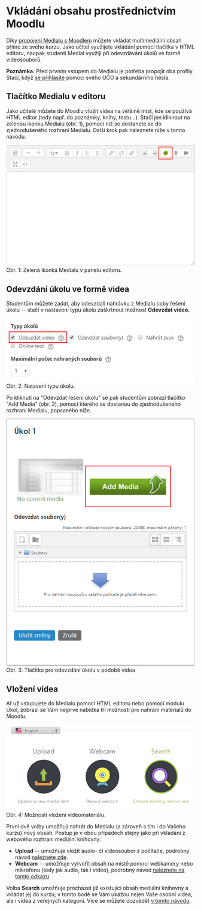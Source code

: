 Vkládání obsahu prostřednictvím Moodlu
======================================





Díky [propojení Medialu s Moodlem](/medialdocs/propojeni-s-moodlem)
můžete vkládat multimediální obsah přímo ze svého kurzu. Jako učitel
využijete vkládání pomocí tlačítka v HTML editoru, naopak studenti
Medial využijí při odevzdávání úkolů ve formě videosouborů.

**Poznámka:** Před prvním vstupem do Medialu je potřeba propojit oba
profily. Stačí, když [se přihlásíte](/medialdocs/propojeni-s-moodlem)
pomocí svého UČO a sekundárního hesla. 

## Tlačítko Medialu v editoru

Jako učitelé můžete do Moodlu vložit videa na většině míst, kde se
používá HTML editor (tedy např. do poznámky, knihy, testu...). Stačí
jen kliknout na zelenou ikonku Medialu (obr. 1), pomocí níž se dostanete
se do zjednodušeného rozhraní Medialu. Další krok pak naleznete níže v
tomto návodu.

![](home/jak-vkladat-obsah-prostrednictvim-moodlu/TlaC48DC3ADtko-Medial-v-HTML-editoru.png)  
Obr. 1: Zelená ikonka Medialu v panelu editoru.


## Odevzdání úkolu ve formě videa

Studentům můžete zadat, aby odevzdali nahrávku z Medialu coby řešení
úkolu -- stačí v nastavení typu úkolu zaškrtnout možnost **Odevzdat
video.**

![](home/jak-vkladat-obsah-prostrednictvim-moodlu/Odevzdavani-videa-jako-ukolu.png)  
Obr. 2: Natavení typu úkolu.



Po kliknutí na "Odevzdat řešení úkolu" se pak studentům zobrazí
tlačítko "Add Media" (obr. 2), pomocí kterého se dostanou do
zjednodušeného rozhraní Medialu, popsaného níže.

![](home/jak-vkladat-obsah-prostrednictvim-moodlu/Tlacitko-pro-odevzdani-videa.png)    
Obr. 3: Tlačítko pro odevzdání úkolu v podobě videa


## Vložení videa

Ať už vstupujete do Medialu pomocí HTML editoru nebo pomocí modulu Úkol,
zobrazí se Vám nejprve nabídka tří možností pro nahrání materiálů do
Moodlu.

![](home/jak-vkladat-obsah-prostrednictvim-moodlu/vyber-nahrani-videa.png)  
Obr. 4: Možnosti vložení videomateriálu.



První dvě volby umožňují nahrát do Medialu (a zároveň s tím i do Vašeho
kurzu) nový obsah. Postup je v obou případech stejný jako při vkládání z
webového rozhraní mediální knihovny:

-   **Upload** -- umožňuje vložit audio- či videosoubor z počítače,
    podrobný návod [naleznete
    zde](/medialdocs/jak-nahrat-do-medialu-soubor-z-pocitace).
-   **Webcam** -- umožňuje vytvořit obsah na místě pomocí webkamery nebo
    mikrofonu (tedy jak audio, tak i video), podrobný návod [naleznete
    na tomto odkazu](/medialdocs/jan-nahrat-video-pomoci-webkamery).

Volba **Search** umožňuje procházet již existující obsah mediální
knihovny a vkládat jej do kurzu; v tomto bodě se Vám ukážou nejen Vaše
osobní videa, ale i videa z veřejných kategorií. Více se můžete dozvědět
[v tomto návodu](/medialdocs/jak-muazu-sva-videa-sirit).
